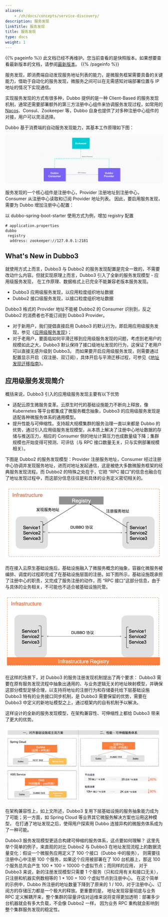```yaml
---
aliases:
    - /zh/docs/concepts/service-discovery/
description: 服务发现
linkTitle: 服务发现
title: 服务发现
type: docs
weight: 1
---
```



{{% pageinfo %}} 此文档已经不再维护。您当前查看的是快照版本。如果想要查看最新版本的文档，请参阅[最新版本](/zh-cn/docs3-v2/java-sdk/concepts-and-architecture/service-discovery/)。
{{% /pageinfo %}}

服务发现，即消费端自动发现服务地址列表的能力，是微服务框架需要具备的关键能力，借助于自动化的服务发现，微服务之间可以在无需感知对端部署位置与 IP 地址的情况下实现通信。

实现服务发现的方式有很多种，Dubbo 提供的是一种 Client-Based 的服务发现机制，通常还需要部署额外的第三方注册中心组件来协调服务发现过程，如常用的 [Nacos](https://nacos.io/)、Consul、Zookeeper 等，Dubbo 自身也提供了对多种注册中心组件的对接，用户可以灵活选择。

Dubbo 基于消费端的自动服务发现能力，其基本工作原理如下图：

![//imgs/architecture.png](/imgs/architecture.png)

服务发现的一个核心组件是注册中心，Provider 注册地址到注册中心，Consumer 从注册中心读取和订阅 Provider 地址列表。
因此，要启用服务发现，需要为 Dubbo 增加注册中心配置：

以 dubbo-spring-boot-starter 使用方式为例，增加 registry 配置

```properties
# application.properties
dubbo
 registry
  address: zookeeper://127.0.0.1:2181
```

## What's New in Dubbo3
就使用方式上而言，Dubbo3 与 Dubbo2 的服务发现配置是完全一致的，不需要改动什么内容。但就实现原理上而言，Dubbo3 引入了全新的服务发现模型 - 应用级服务发现，
在工作原理、数据格式上已完全不能兼容老版本服务发现。

* Dubbo3 应用级服务发现，以应用粒度组织地址数据
* Dubbo2 接口级服务发现，以接口粒度组织地址数据

Dubbo3 格式的 Provider 地址不能被 Dubbo2 的 Consumer 识别到，反之 Dubbo2 的消费者也不能订阅到 Dubbo3 Provider。
* 对于新用户，我们提倡直接启用 Dubbo3 的默认行为，即启用应用级服务发现，参见《[应用级服务发现](../../examples/service-discovery)》；
* 对于老用户，要面临如何平滑迁移到应用级服务发现的问题，考虑到老用户的规模如此之大，Dubbo3 默认保持了接口级地址发现的行为，这保证了老用户可以直接无感升级到 Dubbo3。
而如果要开启应用级服务发现，则需要通过配置显示开启（双注册、双订阅），具体开启与平滑迁移过程，可参见《[地址发现迁移指南](../../migration/migration-service-discovery)》。

## 应用级服务发现简介
概括来说，Dubbo3 引入的应用级服务发现主要有以下优势
* 适配云原生微服务变革。云原生时代的基础设施能力不断向上释放，像 Kubernetes 等平台都集成了微服务概念抽象，Dubbo3 的应用级服务发现是适配各种微服务体系的通用模型。
* 提升性能与可伸缩性。支持超大规模集群的服务治理一直以来都是 Dubbo 的优势，通过引入应用级服务发现模型，从本质上解决了注册中心地址数据的存储与推送压力，相应的 Consumer 侧的地址计算压力也成数量级下降；集群规模也开始变得可预测、可评估（与 RPC 接口数量无关，只与实例部署规模相关）。

下图是 Dubbo2 的服务发现模型：Provider 注册服务地址，Consumer 经过注册中心协调并发现服务地址，进而对地址发起通信，这是被绝大多数微服务框架的经典服务发现流程。而 Dubbo2 的特殊之处在于，它把 “RPC 接口”的信息也融合在了地址发现过程中，而这部分信息往往是和具体的业务定义密切相关的。

![//imgs/v3/concepts/servicediscovery_old.png](/imgs/v3/concepts/servicediscovery_old.png)

而在接入云原生基础设施后，基础设施融入了微服务概念的抽象，容器化微服务被编排、调度的过程即完成了在基础设施层面的注册。如下图所示，基础设施既承担了注册中心的职责，又完成了服务注册的动作，而 “RPC 接口”这部分信息，由于与具体的业务相关，不可能也不适合被基础设施托管。

![//imgs/v3/concepts/servicediscovery_k8s.png](/imgs/v3/concepts/servicediscovery_k8s.png)

在这样的场景下，对 Dubbo3 的服务注册发现机制提出了两个要求：
Dubbo3 需要在原有服务发现流程中抽象出通用的、与业务逻辑无关的地址映射模型，并确保这部分模型足够合理，以支持将地址的注册行为和存储委托给下层基础设施
Dubbo3 特有的业务接口同步机制，是 Dubbo3 需要保留的优势，需要在 Dubbo3 中定义的新地址模型之上，通过框架内的自有机制予以解决。

这样设计的全新的服务发现模型，在架构兼容性、可伸缩性上都给 Dubbo3 带来了更大的优势。

![//imgs/v3/concepts/servicediscovery_mem.png](/imgs/v3/concepts/servicediscovery_mem.png)

在架构兼容性上，如上文所述，Dubbo3 复用下层基础设施的服务抽象能力成为了可能；另一方面，如 Spring Cloud 等业界其它微服务解决方案也沿用这种模型，
在打通了地址发现之后，使得用户探索用 Dubbo 连接异构的微服务体系成为了一种可能。

Dubbo3 服务发现模型更适合构建可伸缩的服务体系，这点要如何理解？
这里先举个简单的例子，来直观的对比 Dubbo2 与 Dubbo3 在地址发现流程上的数据流量变化：假设一个微服务应用定义了 100 个接口（Dubbo 中的服务），
则需要往注册中心中注册 100 个服务，如果这个应用被部署在了 100 台机器上，那这 100 个服务总共会产生 100 * 100 = 10000 个虚拟节点；而同样的应用，
对于 Dubbo3 来说，新的注册发现模型只需要 1 个服务（只和应用有关和接口无关）， 只注册和机器实例数相等的 1 * 100 = 100 个虚拟节点到注册中心。
在这个简单的示例中，Dubbo 所注册的地址数量下降到了原来的 1 / 100，对于注册中心、订阅方的存储压力都是一个极大的释放。更重要的是，
地址发现容量彻底与业务 RPC 定义解耦开来，整个集群的容量评估对运维来说将变得更加透明：部署多少台机器就会有多大负载，不会像 Dubbo2 一样，
因为业务 RPC 重构就会影响到整个集群服务发现的稳定性。